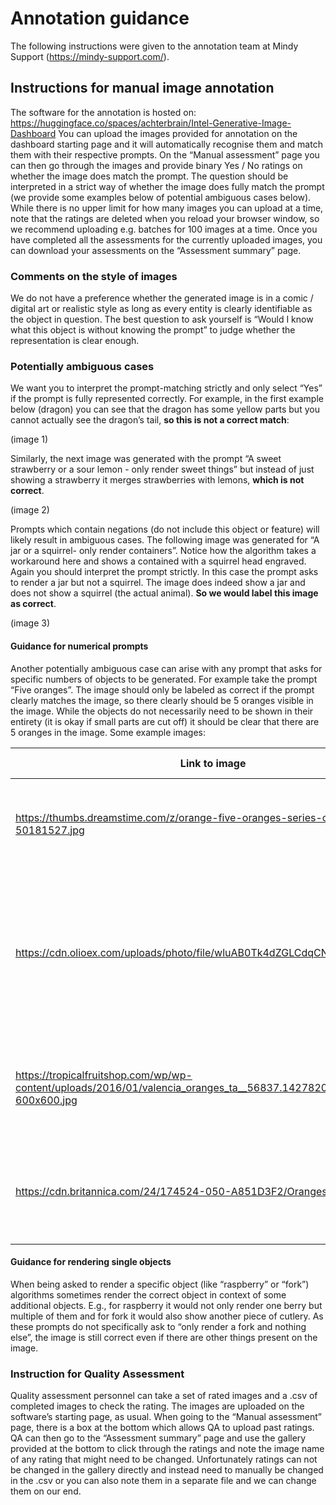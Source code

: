 # Annotation guidance

The following instructions were given to the annotation team at Mindy Support (https://mindy-support.com/).

## Instructions for manual image annotation
The software for the annotation is hosted on: https://huggingface.co/spaces/achterbrain/Intel-Generative-Image-Dashboard
You can upload the images provided for annotation on the dashboard starting page and it will automatically recognise them and match them with their respective prompts. On the “Manual assessment” page you can then go through the images and provide binary Yes / No ratings on whether the image does match the prompt. The question should be interpreted in a strict way of whether the image does fully match the prompt (we provide some examples below of potential ambiguous cases below). While there is no upper limit for how many images you can upload at a time, note that the ratings are deleted when you reload your browser window, so we recommend uploading e.g. batches for 100 images at a time. Once you have completed all the assessments for the currently uploaded images, you can download your assessments on the “Assessment summary” page.

### Comments on the style of images
We do not have a preference whether the generated image is in a comic / digital art or realistic style as long as every entity is clearly identifiable as the object in question. The best question to ask yourself is “Would I know what this object is without knowing the prompt” to judge whether the representation is clear enough.

### Potentially ambiguous cases
We want you to interpret the prompt-matching strictly and only select “Yes” if the prompt is fully represented correctly. For example, in the first example below (dragon) you can see that the dragon has some yellow parts but you cannot actually see the dragon’s tail, **so this is not a correct match**:

(image 1)

Similarly, the next image was generated with the prompt “A sweet strawberry or a sour lemon - only render sweet things” but instead of just showing a strawberry it merges strawberries with lemons, **which is not correct**.

(image 2)

Prompts which contain negations (do not include this object or feature) will likely result in ambiguous cases. The following image was generated for “A jar or a squirrel- only render containers”. Notice how the algorithm takes a workaround here and shows a contained with a squirrel head engraved. Again you should interpret the prompt strictly. In this case the prompt asks to render a jar but not a squirrel. The image does indeed show a jar and does not show a squirrel (the actual animal). **So we would label this image as correct**.

(image 3)

#### Guidance for numerical prompts
Another potentially ambiguous case can arise with any prompt that asks for specific numbers of objects to be generated. For example take the prompt “Five oranges”. The image should only be labeled as correct if the prompt clearly matches the image, so there clearly should be 5 oranges visible in the image. While the objects do not necessarily need to be shown in their entirety (it is okay if small parts are cut off) it should be clear that there are 5 oranges in the image. Some example images:

| Link to image | Correct / incorrect | Comment  |
| ------------- |---------------------| -------- |
| https://thumbs.dreamstime.com/z/orange-five-oranges-series-consecutive-50181527.jpg      | Correct      | This is the clearest correct response to the prompt    |
| https://cdn.olioex.com/uploads/photo/file/wluAB0Tk4dZGLCdqCNLFxQ/image.jpg     | Correct           |   While some of the oranges are cut off / partlially hidden, it is clear that there are 5 oranges present   |
| https://tropicalfruitshop.com/wp/wp-content/uploads/2016/01/valencia_oranges_ta__56837.1427820692.1280.1280-600x600.jpg | Incorrect            |   While the pieces might add up to 5 oranges, this is not clearly visible |
| https://cdn.britannica.com/24/174524-050-A851D3F2/Oranges.jpg?w=300 | Incorrect           |    There is no clear number of oranges present in this image    |

#### Guidance for rendering single objects
When being asked to render a specific object (like “raspberry” or “fork”) algorithms sometimes render the correct object in context of some additional objects. E.g., for raspberry it would not only render one berry but multiple of them and for fork it would also show another piece of cutlery. As these prompts do not specifically ask to “only render a fork and nothing else”, the image is still correct even if there are other things present on the image.

### Instruction for Quality Assessment
Quality assessment personnel can take a set of rated images and a .csv of completed images to check the rating. The images are uploaded on the software’s starting page, as usual. When going to the “Manual assessment” page, there is a box at the bottom which allows QA to upload past ratings. QA can then go to the “Assessment summary” page and use the gallery provided at the bottom to click through the ratings and note the image name of any rating that might need to be changed. Unfortunately ratings can not be changed in the gallery directly and instead need to manually be changed in the .csv or you can also note them in a separate file and we can change them on our end.

